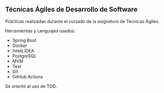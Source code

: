 ## Técnicas Ágiles de Desarrollo de Software

Prácticas realizadas durante el cursado de la asignatura de Técnicas Ágiles.

Herramientas y Lenguajes usados:

- Spring Boot
- Docker
- Intelij IDEA
- PostgreSQL
- MVM
- Test
- Git
- GitHub Actions

Se orientó al uso de TDD. 
